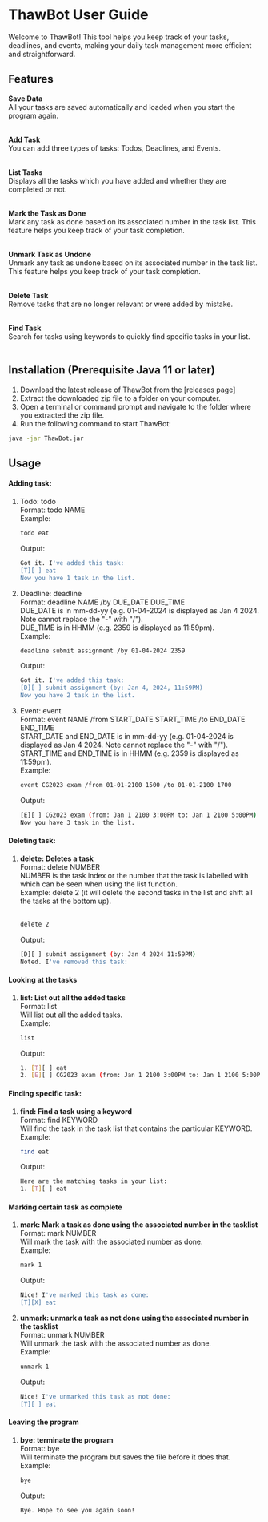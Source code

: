 # ThawBot User Guide
Welcome to ThawBot! This tool helps you keep track of your tasks, deadlines, and events, making your daily task management more efficient and straightforward.

## Features
**Save Data** <br>
All your tasks are saved automatically and loaded when you start the program again. <br><br>

**Add Task** <br>
You can add three types of tasks: Todos, Deadlines, and Events. <br><br>

**List Tasks** <br>
Displays all the tasks which you have added and whether they are completed or not. <br><br>

**Mark the Task as Done** <br>
Mark any task as done based on its associated number in the task list. This feature helps you keep track of your task completion.<br><br>

**Unmark Task as Undone** <br>
Unmark any task as undone based on its associated number in the task list. This feature helps you keep track of your task completion. <br><br>

**Delete Task** <br>
Remove tasks that are no longer relevant or were added by mistake. <br><br>

**Find Task** <br>
Search for tasks using keywords to quickly find specific tasks in your list. <br><br>



## Installation (Prerequisite Java 11 or later)
1. Download the latest release of ThawBot from the [releases page] 
2. Extract the downloaded zip file to a folder on your computer. 
3. Open a terminal or command prompt and navigate to the folder where you extracted the zip file. 
4. Run the following command to start ThawBot:

```bash
java -jar ThawBot.jar
```

## Usage
#### Adding task:
1. Todo: todo <br>
     Format: todo NAME <br>
     Example: <br>
     ```bash
     todo eat
     ```
     Output: <br>
     ```bash
     Got it. I've added this task:
     [T][ ] eat
     Now you have 1 task in the list.
     ```
    
2. Deadline: deadline <br>
     Format: deadline NAME /by DUE_DATE DUE_TIME <br>
     DUE_DATE is in mm-dd-yy (e.g. 01-04-2024 is displayed as Jan 4 2024. Note cannot replace the "-" with "/"). <br>
     DUE_TIME is in HHMM (e.g. 2359 is displayed as 11:59pm). <br>
     Example: <br>
     ```bash
     deadline submit assignment /by 01-04-2024 2359
      ```
     Output: <br>
     ```bash
     Got it. I've added this task:
     [D][ ] submit assignment (by: Jan 4, 2024, 11:59PM)
     Now you have 2 task in the list.
     ```
   
3. Event: event <br>
     Format: event NAME /from START_DATE START_TIME /to END_DATE END_TIME <br>
     START_DATE and END_DATE is in mm-dd-yy (e.g. 01-04-2024 is displayed as Jan 4 2024. Note cannot replace the "-" with "/"). <br>
     START_TIME and END_TIME is in HHMM (e.g. 2359 is displayed as 11:59pm). <br>
     Example: <br>
     ```bash
     event CG2023 exam /from 01-01-2100 1500 /to 01-01-2100 1700
     ```
     Output: <br>
     ```bash
     [E][ ] CG2023 exam (from: Jan 1 2100 3:00PM to: Jan 1 2100 5:00PM)
     Now you have 3 task in the list.
     ```

#### Deleting task:
1. **delete: Deletes a task** <br>
     Format: delete NUMBER <br>
     NUMBER is the task index or the number that the task is labelled with which can be seen when using the list function. <br>
     Example: delete 2 (it will delete the second tasks in the list and shift all the tasks at the bottom up). <br><br>
     ```bash
     delete 2
     ```
     Output: <br>
     ```bash
     [D][ ] submit assignment (by: Jan 4 2024 11:59PM)
     Noted. I've removed this task:
     ```

#### Looking at the tasks 
1. **list: List out all the added tasks** <br>
     Format: list <br>
     Will list out all the added tasks. <br>
     Example: <br>
     ```bash
     list
     ```
     Output: <br>
     ```bash
     1. [T][ ] eat
     2. [E][ ] CG2023 exam (from: Jan 1 2100 3:00PM to: Jan 1 2100 5:00PM)
     ```
     

#### Finding specific task: 
1. **find: Find a task using a keyword** <br>
     Format: find KEYWORD <br> 
     Will find the task in the task list that contains the particular KEYWORD. <br>
     Example: <br>
     ```bash
     find eat
     ```
     Output: <br>
     ``` bash
     Here are the matching tasks in your list:
     1. [T][ ] eat
     ```

#### Marking certain task as complete 
1. **mark: Mark a task as done using the associated number in the tasklist** <br>
     Format: mark NUMBER <br>
     Will mark the task with the associated number as done. <br>
     Example:  <br>
     ```bash
     mark 1
     ```
     Output: <br>
     ```bash
     Nice! I've marked this task as done:
     [T][X] eat
     ```

2. **unmark: unmark a task as not done using the associated number in the tasklist** <br>
     Format: unmark NUMBER <br>
     Will unmark the task with the associated number as done. <br>
     Example: <br>
     ```bash
     unmark 1
     ```
     Output: <br>
     ```bash
     Nice! I've unmarked this task as not done:
     [T][ ] eat
     ```
#### Leaving the program
1. **bye: terminate the program** <br>
     Format: bye <br>
     Will terminate the program but saves the file before it does that. <br>
     Example: <br>
     ```bash
     bye
     ```

     Output: <br>
     ```bash
     Bye. Hope to see you again soon!
     ```

